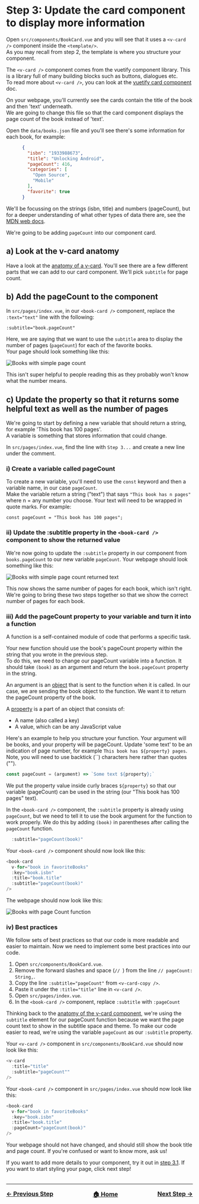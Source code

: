 # Step 3: Update the card component to display more information
Open `src/components/BookCard.vue` and you will see that it uses a `<v-card />` component inside the `<template/>`.</br>
As you may recall from step 2, the template is where you structure your component.

The `<v-card />` component comes from the vuetify component library. This is a library full of many building blocks such as buttons, dialogues etc.</br>
To read more about `<v-card />`, you can look at the [vuetify card component](https://vuetifyjs.com/en/components/cards/) doc.

On your webpage, you'll currently see the cards contain the title of the book and then 'text' underneath.</br>
We are going to change this file so that the card component displays the page count of the book instead of 'text'.

Open the `data/books.json` file and you'll see there's some information for each book, for example:</br>
``` json
      {
        "isbn": "1933988673",
        "title": "Unlocking Android",
        "pageCount": 416,
        "categories": [
          "Open Source",
          "Mobile"
        ],
        "favorite": true
      }
```
We'll be focussing on the strings (isbn, title) and numbers (pageCount), but for a deeper understanding of what other types of data there are, see the [MDN web docs](https://developer.mozilla.org/en-US/docs/Web/JavaScript/Data_structures).

We're going to be adding `pageCount` into our component card.

## a) Look at the v-card anatomy
Have a look at the [anatomy of a v-card](https://vuetifyjs.com/en/components/cards/#anatomy). You'll see there are a few different parts that we can add to our card component. We'll pick `subtitle` for page count.

## b) Add the pageCount to the component
In `src/pages/index.vue`, in our `<book-card />` component, replace the `:text="text"` line with the following:
```
:subtitle="book.pageCount"
```
Here, we are saying that we want to use the `subtitle` area to display the number of pages (`pageCount`) for each of the favorite books.</br>
Your page should look something like this:

![Books with simple page count](./step-3-b.png)

This isn't super helpful to people reading this as they probably won't know what the number means.

## c) Update the property so that it returns some helpful text as well as the number of pages
We're going to start by defining a new variable that should return a string, for example 'This book has 100 pages'.</br>
A variable is something that stores information that could change. 

In `src/pages/index.vue`, find the line with `Step 3...` and create a new line under the comment.

### i) Create a variable called pageCount
To create a new variable, you'll need to use the `const` keyword and then a variable name, in our case `pageCount`.</br>
Make the variable return a string ("text") that says `"This book has n pages"` where n = any number you choose. Your text will need to be wrapped in quote marks. For example:
```
const pageCount = "This book has 100 pages";
```

### ii) Update the :subtitle property in the `<book-card />` component to show the returned value
We're now going to update the `:subtitle` property in our component from `books.pageCount` to our new variable `pageCount`. Your webpage should look something like this:

![Books with simple page count returned text](./step-3-c-ii.png)

This now shows the same number of pages for each book, which isn't right. We're going to bring these two steps together so that we show the correct number of pages for each book.

### iii) Add the pageCount property to your variable and turn it into a function
A function is a self-contained module of code that performs a specific task.

Your new function should use the book's pageCount property within the string that you wrote in the previous step.</br>
To do this, we need to change our pageCount variable into a function. It should take `(book)` as an argument and return the `book.pageCount` property in the string.

An argument is an [object](https://developer.mozilla.org/en-US/docs/Web/JavaScript/Reference/Global_Objects/Object) that is sent to the function when it is called. In our case, we are sending the book object to the function. We want it to return the pageCount property of the book. 

A [property](https://developer.mozilla.org/en-US/docs/Glossary/Property/JavaScript) is a part of an object that consists of: 
- A name (also called a key)
- A value, which can be any JavaScript value

Here's an example to help you structure your function. Your argument will be books, and your property will be pageCount. Update 'some text' to be an indication of page number, for example `This book has ${property} pages`. Note, you will need to use backtick (``) characters here rather than quotes (""). 

``` javascript
const pageCount = (argument) => `Some text ${property};`
```
We put the property value inside curly braces `${property}` so that our variable (pageCount) can be used in the string (our "This book has 100 pages" text).

In the `<book-card />` component, the `:subtitle` property is already using `pageCount`, but we need to tell it to use the book argument for the function to work properly. We do this by adding `(book)` in parentheses after calling the `pageCount` function.

```javascript
  :subtitle="pageCount(book)"
```

Your `<book-card />` component should now look like this:

``` javascript
<book-card
  v-for="book in favoriteBooks"
  :key="book.isbn"
  :title="book.title"
  :subtitle="pageCount(book)"
/>
```
The webpage should now look like this:

![Books with page Count function](./step-3-c-iii.png)

### iv) Best practices
We follow sets of best practices so that our code is more readable and easier to maintain. Now we need to implement some best practices into our code.

1. Open `src/components/BookCard.vue`.
2. Remove the forward slashes and space (`// `) from the line `// pageCount: String,`.
3. Copy the line `:subtitle="pageCount"` from `<v-card-copy />`.
4. Paste it under the `:title="title"` line in `<v-card />`.
5. Open `src/pages/index.vue`.
6. In the `<book-card />` component, replace `:subtitle` with `:pageCount`

Thinking back to the [anatomy of the v-card component](https://vuetifyjs.com/en/components/cards/#anatomy), we're using the `subtitle` element for our pageCount function because we want the page count text to show in the subtitle space and theme. To make our code easier to read, we're using the variable `pageCount` as our `:subtitle` property.

Your `<v-card />` component in `src/components/BookCard.vue` should now look like this:

``` javascript
<v-card
  :title="title"
  :subtitle="pageCount""
/>
```

Your `<book-card />` component  in `src/pages/index.vue` should now look like this:

``` javascript
<book-card
  v-for="book in favoriteBooks"
  :key="book.isbn"
  :title="book.title"
  :pageCount="pageCount(book)"
/>
```

Your webpage should not have changed, and should still show the book title and page count. If you're confused or want to know more, ask us!

If you want to add more details to your component, try it out in <span><a href="./step-3-1.md">step 3.1</a></span>. If you want to start styling your page, click next step!


<hr style="margin-top: 32px">
<div style="display: flex; justify-content: space-between; margin-top: 16px; font-weight: bold; font-size: 16px">
  <span><a href="./step-2.md">← Previous Step</a></span>
  <span><a href="README.md">🏠 Home</a></span>
  <span><a href="./step-4.md">Next Step →</a></span>
</div>
